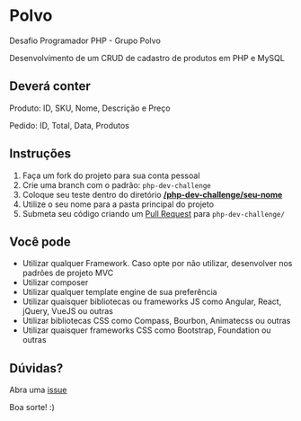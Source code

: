 # Polvo

Desafio Programador PHP - Grupo Polvo

Desenvolvimento de um CRUD de cadastro de produtos em PHP e MySQL

## Deverá conter
Produto: ID, SKU, Nome, Descrição e Preço

Pedido: ID, Total, Data, Produtos

## Instruções

1. Faça um fork do projeto para sua conta pessoal
2. Crie uma branch com o padrão: `php-dev-challenge`
3. Coloque seu teste dentro do diretório **[/php-dev-challenge/seu-nome](https://github.com/aline-matos/polvo/tree/php-dev-challenge)** 
4. Utilize o seu nome para a pasta principal do projeto
5. Submeta seu código criando um [Pull Request](https://github.com/aline-matos/polvo/compare/master...php-dev-challenge) para `php-dev-challenge/`

## Você pode

- Utilizar qualquer Framework. Caso opte por não utilizar, desenvolver nos padrões de projeto MVC
- Utilizar composer
- Utilizar qualquer template engine de sua preferência
- Utilizar quaisquer bibliotecas ou frameworks JS como Angular, React, jQuery, VueJS ou outras
- Utilizar bibliotecas CSS como Compass, Bourbon, Animatecss ou outras
- Utilizar quaisquer frameworks CSS como Bootstrap, Foundation ou outras

## Dúvidas?

Abra uma [issue](https://github.com/aline-matos/polvo/issues/new)

Boa sorte! :)

